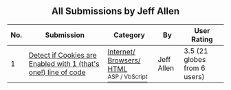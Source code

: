 ﻿<div align="center">

## All Submissions by Jeff Allen

</div>

No.  | Submission | Category | By   | User Rating
---- | ---------- | -------- | ---- | -----------
1 | [Detect if Cookies are Enabled with 1 \(that's one\!\) line of code<br />](https://github.com/Planet-Source-Code/jeff-allen-detect-if-cookies-are-enabled-with-1-that-s-one-line-of-code__4-6407) | [Internet/ Browsers/ HTML<br /><sup>ASP / VbScript</sup>](../ByCategory/internet-browsers-html__4-9.md) | Jeff Allen | 3.5 (21 globes from 6 users)
